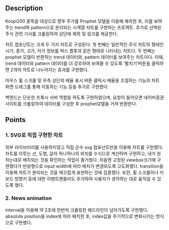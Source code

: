 ## Description

Kospi200 종목을 대상으로 향후 주가를 Prophet 모델을 이용해 예측한 후, 이를 보여주는 trend와 pattern으로 분리되는 시계열 차트를 구현하는 프로젝트.
추가로 선택된 주식 관련 기사를 크롤링하여 상단에 제목 및 링크를 제공한다.

차트 컴포넌트는 크게 두 가지 차트로 구성된다.
첫 번째는 일반적인 주식 차트의 형태인 시가, 종가, 고가, 저가 정보를 박스 플롯과 같은 형태로 나타내는 차트다.
두 번째는 prophet 모델이 반환하는 trend 데이터와, pattern 데이터를 보여주는 차트이다. 이때, trend 데이터와 pattern 데이터를 더 강조하여 보여줄 수 있도록 ‘펼치기’버튼을 클릭하면 2개의 차트로 나누어지는 효과를 구현했다.

마우스 휠 스크롤 및 우측 상단의 배율 표시 버튼 클릭시 배율을 조절하는 기능과 차트 화면 드래그를 통해 이동하는 기능 등을 추가로 구현했다.

백엔드는 단순한 프록시 서버 역할을 하도록 구현하였으며, 요청이 들어오면 네이버증권 사이트를 크롤링하여 데이터를 구성한 후 prophet모델을 거쳐 반환한다.

## Points

### 1. SVG로 직접 구현한 차트

외부 라이브러리를 사용하지않고 직접 순수 svg 컴포넌트만을 이용해 차트를 구현했다. 차트를 이루는 선, 도형, 글자 하나하나의 위치를 수식으로 계산하며 구현하고, 내가 원하는대로 배치되는 것을 확인하는 작업이 즐거웠다. 처음엔 고정된 viewbox크기에 구현했다가 반응형으로 input width에 따라 배치가 변경되도록 고도화했다. transition을 이용해 차트가 분리되는 것을 매끄럽게 표현하는 것에 집중했다. 또한, 휠 스크롤이나 키보드 방향키 등에 대한 이벤트핸들러도 추가하여 사용자가 생각하는 대로 움직일 수 있도록 했다.

### 2. News animation

interval을 이용해 약 2초에 한번씩 크롤링한 헤드라인이 넘어가도록 구현했다. absolute position을 index에 따라 배치한 후, index값을 주기적으로 변화시키는 방식으로 구현했다.

